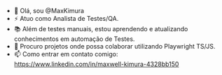 - 👋 Olá, sou @MaxKimura
- ⚡ Atuo como Analista de Testes/QA.
- 📚 Além de testes manuais, estou aprendendo e atualizando conhecimentos em automação de Testes.
- 💞️ Procuro projetos onde possa colaborar utilizando Playwright TS/JS.
- 📫 Como entrar em contato comigo: https://www.linkedin.com/in/maxwell-kimura-4328bb150
